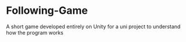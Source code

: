 # Following-Game
A short game developed entirely on Unity for a uni project to understand how the program works

